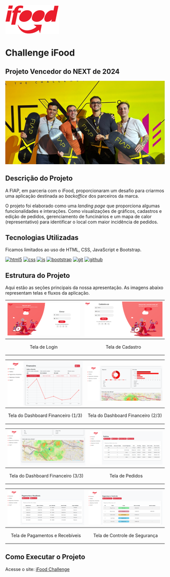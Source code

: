 ﻿![Imagem 1](./images/logo-principal-ifood.svg) 
# Challenge iFood

## Projeto Vencedor do NEXT de 2024
![Imagem 1](./images/telas/foto-next.jpg)

## Descrição do Projeto
A FIAP, em parceria com o iFood, proporcionaram um desafio para criarmos uma aplicação destinada ao <i>backoffice</i> dos parceiros da marca. 

O projeto foi elaborado como uma <i>landing page</i> que proporciona algumas funcionalidades e interações. Como visualizações de gráficos, cadastros e edição de pedidos, gerenciamento de funcinários e um mapa de calor (representativo) para identificar o local com maior incidência de pedidos.

## Tecnologias Utilizadas

Ficamos limitados ao uso de HTML, CSS, JavaScript e Bootstrap.

<div style="display: inline_block">
  <a href="#" title="HTML5"><img  alt="html5" src="https://img.shields.io/badge/HTML5-E34F26?style=for-the-badge&logo=html5&logoColor=white" /></a>
  <a href="#" title="CSS3"><img  alt="css" src="https://img.shields.io/badge/CSS3-1572B6?style=for-the-badge&logo=css3&logoColor=white" /></a>
  <a href="#" title="JavaScript"><img  alt="js" src="https://img.shields.io/badge/JavaScript-F7DF1E?style=for-the-badge&logo=javascript&logoColor=black" /></a>
    <a href="#" title="Bootstrap"><img  alt="bootstrap" src="https://img.shields.io/badge/Bootstrap-563D7C?style=for-the-badge&logo=bootstrap&logoColor=white" /></a>
  <a href="#" title="Git"><img alt="git" src="https://img.shields.io/badge/GIT-E44C30?style=for-the-badge&logo=git&logoColor=white"></a>
  <a href="#" title="GitHub"><img alt="github" src="https://img.shields.io/badge/GitHub-100000?style=for-the-badge&logo=github&logoColor=white"></a>
</div>

## Estrutura do Projeto
Aqui estão as seções principais da nossa apresentação. As imagens abaixo representam telas e fluxos da aplicação.

| ![Imagem 1](/images/telas/tela-login.png) | ![Imagem 2](/images/telas/tela-cadastro.png) |
|-------------------------------------------|---------------------------------------------|
| <p align="center">Tela de Login</p>       | <p align="center">Tela de Cadastro</p>      |

| ![Imagem 3](/images/telas/tela-fin-1.png) | ![Imagem 4](/images/telas/tela-fin-2.png)   |
|-------------------------------------------|---------------------------------------------|
| <p align="center">Tela do Dashboard Financeiro (1/3)</p> | <p align="center">Tela do Dashboard Financeiro (2/3)</p> |

| ![Imagem 5](/images/telas/tela-fin-3.png) | ![Imagem 6](/images/telas/tela-pedidos.png) |
|-------------------------------------------|---------------------------------------------|
| <p align="center">Tela do Dashboard Financeiro (3/3)</p> | <p align="center">Tela de Pedidos</p>        |

| ![Imagem 7](/images/telas/tela-per.png)   | ![Imagem 8](/images/telas/tela-seguranca.png) |
|-------------------------------------------|-----------------------------------------------|
| <p align="center">Tela de Pagamentos e Recebíveis</p> | <p align="center">Tela de Controle de Segurança</p> |

## Como Executar o Projeto

Acesse o site: [iFood Challenge](https://ifood-challenge-2024.vercel.app/)

